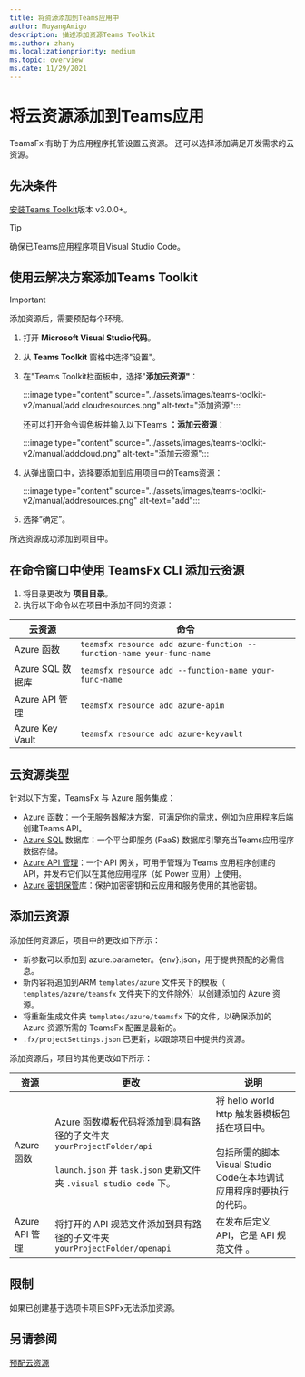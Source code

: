```yaml
---
title: 将资源添加到Teams应用中
author: MuyangAmigo
description: 描述添加资源Teams Toolkit
ms.author: zhany
ms.localizationpriority: medium
ms.topic: overview
ms.date: 11/29/2021
---
```


# <a name="add-cloud-resources-to-your-teams-app"></a>将云资源添加到Teams应用

TeamsFx 有助于为应用程序托管设置云资源。 还可以选择添加满足开发需求的云资源。

## <a name="prerequisite"></a>先决条件

[安装Teams Toolkit](https://marketplace.visualstudio.com/items?itemName=TeamsDevApp.ms-teams-vscode-extension)版本 v3.0.0+。

> [!TIP]
> 确保已Teams应用程序项目Visual Studio Code。

## <a name="add-cloud-resources-using-teams-toolkit"></a>使用云解决方案添加Teams Toolkit

> [!IMPORTANT]
> 添加资源后，需要预配每个环境。

1. 打开 **Microsoft Visual Studio代码**。
1. 从 **Teams Toolkit** 窗格中选择"设置"。
1. 在"Teams Toolkit栏面板中，选择"**添加云资源"**：

    :::image type="content" source="../assets/images/teams-toolkit-v2/manual/add cloudresources.png" alt-text="添加资源":::

   还可以打开命令调色板并输入以下Teams **：添加云资源**：

    :::image type="content" source="../assets/images/teams-toolkit-v2/manual/addcloud.png" alt-text="添加云资源":::

1. 从弹出窗口中，选择要添加到应用项目中的Teams资源：

     :::image type="content" source="../assets/images/teams-toolkit-v2/manual/addresources.png" alt-text="add":::

1. 选择“确定”。

所选资源成功添加到项目中。

## <a name="add-cloud-resources-using-teamsfx-cli-in-command-window"></a>在命令窗口中使用 TeamsFx CLI 添加云资源

1. 将目录更改为 **项目目录**。
1. 执行以下命令以在项目中添加不同的资源：

|云资源|命令|
|---------------|----------|
| Azure 函数|`teamsfx resource add azure-function --function-name your-func-name`|
| Azure SQL 数据库|`teamsfx resource add --function-name your-func-name`|
| Azure API 管理|`teamsfx resource add azure-apim`|
| Azure Key Vault|`teamsfx resource add azure-keyvault`|

## <a name="types-of-cloud-resources"></a>云资源类型

针对以下方案，TeamsFx 与 Azure 服务集成：

- [Azure 函数](/azure/azure-functions/functions-overview)：一个无服务器解决方案，可满足你的需求，例如为应用程序后端创建Teams API。
- [Azure SQL](/azure/azure-sql/database/sql-database-paas-overview) 数据库：一个平台即服务 (PaaS) 数据库引擎充当Teams应用程序数据存储。
- [Azure API 管理](/azure/azure-sql/database/sql-database-paas-overview)：一个 API 网关，可用于管理为 Teams 应用程序创建的 API，并发布它们以在其他应用程序（如 Power 应用）上使用。
- [Azure 密钥保管](/azure/key-vault/general/overview)库：保护加密密钥和云应用和服务使用的其他密钥。

## <a name="add-cloud-resources"></a>添加云资源

添加任何资源后，项目中的更改如下所示：

- 新参数可以添加到 azure.parameter。{env}.json，用于提供预配的必需信息。
- 新内容将追加到ARM `templates/azure` 文件夹下的模板（ `templates/azure/teamsfx` 文件夹下的文件除外）以创建添加的 Azure 资源。
- 将重新生成文件夹 `templates/azure/teamsfx` 下的文件，以确保添加的 Azure 资源所需的 TeamsFx 配置是最新的。
- `.fx/projectSettings.json` 已更新，以跟踪项目中提供的资源。

添加资源后，项目的其他更改如下所示：

|资源|更改|说明|
|---------------|---------------|-----------------------------|
|Azure 函数|Azure 函数模板代码将添加到具有路径的子文件夹 `yourProjectFolder/api`</br></br>`launch.json` 并 `task.json` 更新文件夹 `.visual studio code` 下。| 将 hello world http 触发器模板包括在项目中。</br></br> 包括所需的脚本Visual Studio Code在本地调试应用程序时要执行的代码。|
|Azure API 管理|将打开的 API 规范文件添加到具有路径的子文件夹 `yourProjectFolder/openapi`|在发布后定义 API，它是 API 规范文件 。|

## <a name="limitation"></a>限制

如果已创建基于选项卡项目SPFx无法添加资源。

## <a name="see-also"></a>另请参阅

[预配云资源](provision.md)
